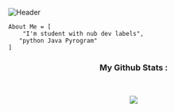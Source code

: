 


![Header](https://telegra.ph/file/e6b435315d11f2916223b.jpg)

```
About Me = [
    "I'm student with nub dev labels",
   "python Java Pyrogram"
]
```

<h3 align="center"><b>My Github Stats :</b></h3><br>
<p align="center"><a href="https://github.com/BrayDen-XD"><img src="https://github-readme-stats.vercel.app/api?username=BrayDen-XD&show_icons=true&theme=radical"></a></p>
<p align="center"><a href="https://github.com/BrayDen-XD"><img src="ht







